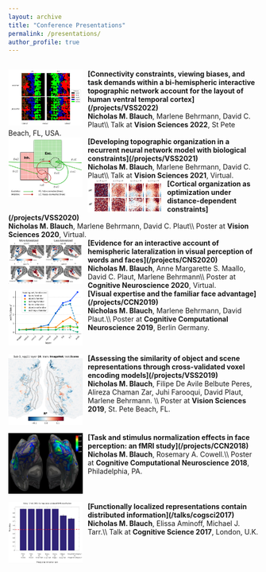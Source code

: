 ```yaml
---
layout: archive
title: "Conference Presentations"
permalink: /presentations/
author_profile: true
---
```


<br>
<img align="left" src="/images/VSS2022_pic.png" width="150" style="margin-right:10px"/> <b>[Connectivity constraints, viewing biases, and task demands within a bi-hemispheric interactive topographic network account for the layout of human ventral temporal cortex](/projects/VSS2022)</b> <br>
<b>Nicholas M. Blauch</b>, Marlene Behrmann, David C. Plaut\\
Talk at <b>Vision Sciences 2022</b>, St Pete Beach, FL, USA.

<br>
<img align="left" src="/images/VSS2021_pic.png" width="150" style="margin-right:10px"/> <b>[Developing topographic organization in a recurrent neural network model with biological constraints](/projects/VSS2021)</b> <br>
<b>Nicholas M. Blauch</b>, Marlene Behrmann, David C. Plaut\\
Talk at <b>Vision Sciences 2021</b>, Virtual.

<br>
<img align="left" src="/images/VSS2020_pic.png" width="150" style="margin-right:10px"/> <b>[Cortical organization as optimization under distance-dependent constraints](/projects/VSS2020)</b> <br>
<b>Nicholas M. Blauch</b>, Marlene Behrmann, David C. Plaut\\
Poster at <b>Vision Sciences 2020</b>, Virtual.

<br>
<img align="left" src="/images/CNS2020_pic.png" width="150" style="margin-right:10px"/> <b>[Evidence for an interactive account of hemispheric lateralization in visual perception of words and faces](/projects/CNS2020)</b> <br>
<b>Nicholas M. Blauch</b>, Anne Margarette S. Maallo, David C. Plaut, Marlene Behrmann\\
Poster at <b>Cognitive Neuroscience 2020</b>, Virtual.

<!-- <br style="clear:both" /> -->
<br>
<img align="left" src="/images/ccn2019_pic.png" width="150" style="margin-right:10px"/> <b>[Visual expertise and the familiar face advantage](/projects/CCN2019)</b> <br>
<b>Nicholas M. Blauch</b>, Marlene Behrmann, David Plaut.\\
Poster at <b>Cognitive Computational Neuroscience 2019</b>, Berlin Germany.

<br style="clear:both" />
<br>
<img align="left" src="/images/vss2019_pic.png" width="150" style="margin-right:10px"/> <b>[Assessing the similarity of object and scene representations through cross-validated voxel encoding models](/projects/VSS2019)</b> <br>
<b>Nicholas M. Blauch</b>, Filipe De Avile Belbute Peres, Alireza Chaman Zar, Juhi Farooqui, David Plaut, Marlene Behrmann. \\
Poster at <b>Vision Sciences 2019</b>, St. Pete Beach, FL.

<br style="clear:both" />
<br>
<img align="left" src="/images/ccn2018_pic.png" width="150" style="margin-right:10px"/> <b>[Task and stimulus normalization effects in face perception: an fMRI study](/projects/CCN2018)</b> <br>
<b>Nicholas M. Blauch</b>, Rosemary A. Cowell.\\
Poster at <b>Cognitive Computational Neuroscience 2018</b>, Philadelphia, PA.

<br style="clear:both" />
<br>
<img align="left" src="/images/cogsci2017_pic.png" width="150" style="margin-right:10px"/> <b>[Functionally localized representations contain distributed information](/talks/cogsci2017)</b> <br>
<b>Nicholas M. Blauch</b>, Elissa Aminoff, Michael J. Tarr.\\
Talk at <b>Cognitive Science 2017</b>, London, U.K.
